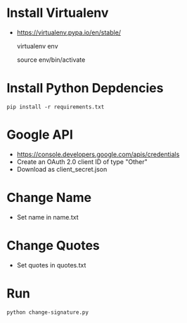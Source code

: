 # Install Virtualenv

* https://virtualenv.pypa.io/en/stable/

    virtualenv env

    source env/bin/activate

# Install Python Depdencies

    pip install -r requirements.txt

# Google API

* https://console.developers.google.com/apis/credentials
* Create an OAuth 2.0 client ID of type "Other"
* Download as client_secret.json

# Change Name

* Set name in name.txt

# Change Quotes

* Set quotes in quotes.txt

# Run

    python change-signature.py

